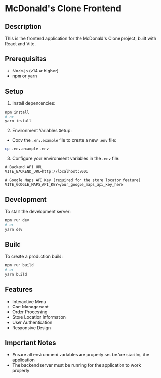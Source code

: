 # McDonald's Clone Frontend

## Description
This is the frontend application for the McDonald's Clone project, built with React and Vite.

## Prerequisites
- Node.js (v14 or higher)
- npm or yarn

## Setup

1. Install dependencies:
```bash
npm install
# or
yarn install
```

2. Environment Variables Setup:
- Copy the `.env.example` file to create a new `.env` file:
```bash
cp .env.example .env
```

3. Configure your environment variables in the `.env` file:
```env
# Backend API URL
VITE_BACKEND_URL=http://localhost:5001

# Google Maps API Key (required for the store locator feature)
VITE_GOOGLE_MAPS_API_KEY=your_google_maps_api_key_here
```

## Development

To start the development server:
```bash
npm run dev
# or
yarn dev
```

## Build

To create a production build:
```bash
npm run build
# or
yarn build
```

## Features
- Interactive Menu
- Cart Management
- Order Processing
- Store Location Information
- User Authentication
- Responsive Design

## Important Notes
- Ensure all environment variables are properly set before starting the application
- The backend server must be running for the application to work properly